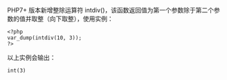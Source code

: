 PHP7+ 版本新增整除运算符 intdiv()，该函数返回值为第一个参数除于第二个参数的值并取整（向下取整），使用实例：  
```
<?php
var_dump(intdiv(10, 3));
?>
```
以上实例会输出：
```
int(3)
```